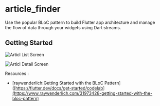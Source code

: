 # article_finder

Use the popular BLoC pattern to build Flutter app architecture and manage the flow of data through your widgets using Dart streams.

## Getting Started

![Articl List Screen](https://koenig-media.raywenderlich.com/uploads/2022/03/article-list-screen-1.gif)

![Articl Detail Screen](https://koenig-media.raywenderlich.com/uploads/2022/03/refresh-detail.gif)

Resources :

- [raywenderlich:Getting Started with the BLoC Pattern]([https://flutter.dev/docs/get-started/codelab](https://www.raywenderlich.com/31973428-getting-started-with-the-bloc-pattern)

